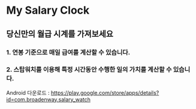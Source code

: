 # My Salary Clock
## 당신만의 월급 시계를 가져보세요
### 1. 연봉 기준으로 매일 급여를 계산할 수 있습니다. 
### 2. 스탑워치를 이용해 특정 시간동안 수행한 일의 가치를 계산할 수 있습니다.
Android 다운로드 : https://play.google.com/store/apps/details?id=com.broadenway.salary_watch





